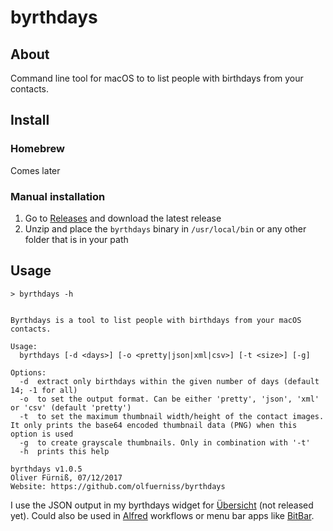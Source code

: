 # byrthdays

## About
Command line tool for macOS to to list people with birthdays from your contacts.

## Install

### Homebrew
Comes later

### Manual installation
1. Go to [Releases](https://github.com/olfuerniss/byrthdays/releases) and download the latest release
2. Unzip and place the ```byrthdays``` binary in ```/usr/local/bin``` or any other folder that is in your path

## Usage
```
> byrthdays -h
```

```

Byrthdays is a tool to list people with birthdays from your macOS contacts.

Usage:
  byrthdays [-d <days>] [-o <pretty|json|xml|csv>] [-t <size>] [-g]

Options:
  -d  extract only birthdays within the given number of days (default 14; -1 for all)
  -o  to set the output format. Can be either 'pretty', 'json', 'xml' or 'csv' (default 'pretty')
  -t  to set the maximum thumbnail width/height of the contact images. It only prints the base64 encoded thumbnail data (PNG) when this option is used
  -g  to create grayscale thumbnails. Only in combination with '-t'
  -h  prints this help

byrthdays v1.0.5
Oliver Fürniß, 07/12/2017
Website: https://github.com/olfuerniss/byrthdays

```

I use the JSON output in my byrthdays widget for [Übersicht](http://tracesof.net/uebersicht/)  (not released yet). Could also be used in [Alfred](https://www.alfredapp.com/) workflows or menu bar apps like [BitBar](https://getbitbar.com/).
